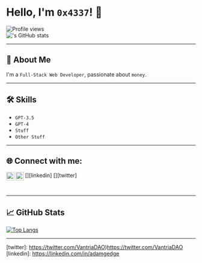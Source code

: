 # Hello, I'm `0x4337`! 👋

![Profile views](https://gpvc.arturio.dev/0x4337)  
![<YourName>'s GitHub stats](https://github-readme-stats.vercel.app/api?username=0x4337&show_icons=true&theme=radical)

---

## 🚀 About Me

I'm a `Full-Stack Web Developer`, passionate about `money`.

---

## 🛠️ Skills

- `GPT-3.5`
- `GPT-4`
- `Stuff`
- `Other Stuff`

---

## 🌐 Connect with me:


[<img align="left" alt="linkedin" width="22px" src="https://raw.githubusercontent.com/iconic/open-iconic/master/svg/linkedin.svg" />][linkedin]
[<img align="left" alt="twitter" width="22px" src="https://raw.githubusercontent.com/iconic/open-iconic/master/svg/twitter.svg" />][twitter]

<br />

---

## 📈 GitHub Stats

[![Top Langs](https://github-readme-stats.vercel.app/api/top-langs/?username=0x4337&layout=compact)](https://github.com/0x4337/github-readme-stats)

---


[twitter]: https://twitter.com/VantriaDAO)https://twitter.com/VantriaDAO
[linkedin]: https://linkedin.com/in/adamgedge
